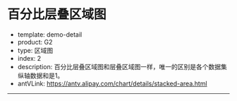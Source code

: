 # 百分比层叠区域图

- template: demo-detail
- product: G2
- type: 区域图
- index: 2
- description: 百分比层叠区域图和层叠区域图一样，唯一的区别是各个数据集纵轴数据和是1。
- antVLink: https://antv.alipay.com/chart/details/stacked-area.html
----

<script>
var data = [
  {country: 'Asia', year: '1750', value: 502},
  {country: 'Asia', year: '1800', value: 635},
  {country: 'Asia', year: '1850', value: 809},
  {country: 'Asia', year: '1900', value: 947},
  {country: 'Asia', year: '1950', value: 1402},
  {country: 'Asia', year: '1999', value: 3634},
  {country: 'Asia', year: '2050', value: 5268},
  {country: 'Africa', year: '1750', value: 106},
  {country: 'Africa', year: '1800', value: 107},
  {country: 'Africa', year: '1850', value: 111},
  {country: 'Africa', year: '1900', value: 133},
  {country: 'Africa', year: '1950', value: 221},
  {country: 'Africa', year: '1999', value: 767},
  {country: 'Africa', year: '2050', value: 1766},
  {country: 'Europe', year: '1750', value: 163},
  {country: 'Europe', year: '1800', value: 203},
  {country: 'Europe', year: '1850', value: 276},
  {country: 'Europe', year: '1900', value: 408},
  {country: 'Europe', year: '1950', value: 547},
  {country: 'Europe', year: '1999', value: 729},
  {country: 'Europe', year: '2050', value: 628},
  {country: 'Oceania', year: '1750', value: 200},
  {country: 'Oceania', year: '1800', value: 200},
  {country: 'Oceania', year: '1850', value: 200},
  {country: 'Oceania', year: '1900', value: 300},
  {country: 'Oceania', year: '1950', value: 230},
  {country: 'Oceania', year: '1999', value: 300},
  {country: 'Oceania', year: '2050', value: 460},
];

var Stat = G2.Stat;
var chart = new G2.Chart({
  id: 'c1',
  width: 1000,
  height: 500
});
chart.source(data, {
  year: {
    type: 'linear',
    tickInterval: 25
  },
  '..percent': {
    formatter: function(value) {
      value = value || 0;
      value = value * 100;
      return parseInt(value);
    },
    alias: 'percent(%)'
  }
});
chart.areaStack().position(Stat.summary.percent('year*value'))
  .color('country', ['#ffd54f', '#ef6c00', '#1976d2', '#64b5f6']);
chart.render();
</script>
